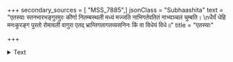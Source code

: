+++
secondary_sources = [ "MSS_7885",]
jsonClass = "Subhaashita"
text = "एतस्याः स्तनभारभङ्गुरमुरः कीर्णा नितम्बस्थली मध्यं मज्जति नाभिगर्तपतितं नाभ्यञ्चलं चुम्बति।  \nधैर्यं धेहि मनःकुरङ्ग पुरतो रोमावली वागुरा एतद् भ्रान्तिगतागतव्यसनिनः किं वा विधेयं विधे॥"
title = "एतस्याः"

+++

<details><summary>Text</summary>

एतस्याः स्तनभारभङ्गुरमुरः कीर्णा नितम्बस्थली मध्यं मज्जति नाभिगर्तपतितं नाभ्यञ्चलं चुम्बति।  
धैर्यं धेहि मनःकुरङ्ग पुरतो रोमावली वागुरा एतद् भ्रान्तिगतागतव्यसनिनः किं वा विधेयं विधे॥
</details>
